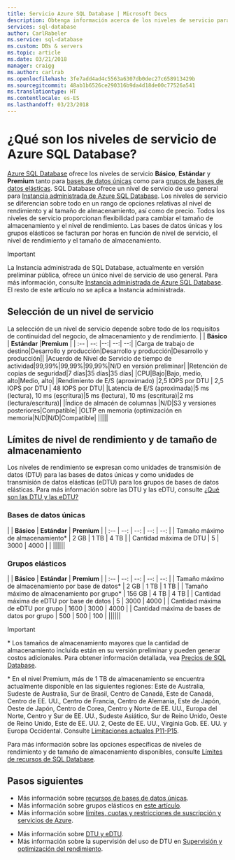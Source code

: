 ```yaml
---
title: Servicio Azure SQL Database | Microsoft Docs
description: Obtenga información acerca de los niveles de servicio para las bases de datos de grupo y únicas a fin de proporcionar niveles de rendimiento y tamaños de almacenamiento.
services: sql-database
author: CarlRabeler
ms.service: sql-database
ms.custom: DBs & servers
ms.topic: article
ms.date: 03/21/2018
manager: craigg
ms.author: carlrab
ms.openlocfilehash: 3fe7add4ad4c5563a6307db0dec27c658913429b
ms.sourcegitcommit: 48ab1b6526ce290316b9da4d18de00c77526a541
ms.translationtype: HT
ms.contentlocale: es-ES
ms.lasthandoff: 03/23/2018
---
```

# <a name="what-are-azure-sql-database-service-tiers"></a>¿Qué son los niveles de servicio de Azure SQL Database?

[Azure SQL Database](sql-database-technical-overview.md) ofrece los niveles de servicio **Básico**, **Estándar** y **Premium** tanto para [bases de datos únicas](sql-database-single-database-resources.md) como para [grupos de bases de datos elásticas](sql-database-elastic-pool.md). SQL Database ofrece un nivel de servicio de uso general para [Instancia administrada de Azure SQL Database](sql-database-managed-instance.md#managed-instance-service-tier). Los niveles de servicio se diferencian sobre todo en un rango de opciones relativas al nivel de rendimiento y al tamaño de almacenamiento, así como de precio.  Todos los niveles de servicio proporcionan flexibilidad para cambiar el tamaño de almacenamiento y el nivel de rendimiento.  Las bases de datos únicas y los grupos elásticos se facturan por horas en función de nivel de servicio, el nivel de rendimiento y el tamaño de almacenamiento.   

> [!IMPORTANT]
> La Instancia administrada de SQL Database, actualmente en versión preliminar pública, ofrece un único nivel de servicio de uso general. Para más información, consulte [Instancia administrada de Azure SQL Database](sql-database-managed-instance.md). El resto de este artículo no se aplica a Instancia administrada.

## <a name="choosing-a-service-tier"></a>Selección de un nivel de servicio

La selección de un nivel de servicio depende sobre todo de los requisitos de continuidad del negocio, de almacenamiento y de rendimiento.
| | **Básico** | **Estándar** |**Premium**  |
| :-- | --: |--:| --:| --:| 
|Carga de trabajo de destino|Desarrollo y producción|Desarrollo y producción|Desarrollo y producción||
|Acuerdo de Nivel de Servicio de tiempo de actividad|99,99%|99,99%|99,99%|N/D en versión preliminar|
|Retención de copias de seguridad|7 días|35 días|35 días|
|CPU|Bajo|Bajo, medio, alto|Medio, alto|
|Rendimiento de E/S (aproximado) |2,5 IOPS por DTU  | 2,5 IOPS por DTU | 48 IOPS por DTU|
|Latencia de E/S (aproximada)|5 ms (lectura), 10 ms (escritura)|5 ms (lectura), 10 ms (escritura)|2 ms (lectura/escritura)|
|Índice de almacén de columnas |N/D|S3 y versiones posteriores|Compatible|
|OLTP en memoria (optimización en memoria|N/D|N/D|Compatible|
|||||

## <a name="performance-level-and-storage-size-limits"></a>Límites de nivel de rendimiento y de tamaño de almacenamiento

Los niveles de rendimiento se expresan como unidades de transmisión de datos (DTU) para las bases de datos únicas y como unidades de transmisión de datos elásticas (eDTU) para los grupos de bases de datos elásticas. Para más información sobre las DTU y las eDTU, consulte [¿Qué son las DTU y las eDTU?](sql-database-what-is-a-dtu.md)

### <a name="single-databases"></a>Bases de datos únicas

|  | **Básico** | **Estándar** | **Premium** | 
| :-- | --: | --: | --: | --: |
| Tamaño máximo de almacenamiento* | 2 GB | 1 TB | 4 TB  | 
| Cantidad máxima de DTU | 5 | 3000 | 4000 | |
||||||

### <a name="elastic-pools"></a>Grupos elásticos

| | **Básico** | **Estándar** | **Premium** | 
| :-- | --: | --: | --: | --: |
| Tamaño máximo de almacenamiento por base de datos*  | 2 GB | 1 TB | 1 TB | 
| Tamaño máximo de almacenamiento por grupo* | 156 GB | 4 TB | 4 TB | 
| Cantidad máxima de eDTU por base de datos | 5 | 3000 | 4000 | 
| Cantidad máxima de eDTU por grupo | 1600 | 3000 | 4000 | 
| Cantidad máxima de bases de datos por grupo | 500  | 500 | 100 | 
||||||

> [!IMPORTANT]
> \* Los tamaños de almacenamiento mayores que la cantidad de almacenamiento incluida están en su versión preliminar y pueden generar costos adicionales. Para obtener información detallada, vea [Precios de SQL Database](https://azure.microsoft.com/pricing/details/sql-database/). 
>
> \* En el nivel Premium, más de 1 TB de almacenamiento se encuentra actualmente disponible en las siguientes regiones: Este de Australia, Sudeste de Australia, Sur de Brasil, Centro de Canadá, Este de Canadá, Centro de EE. UU., Centro de Francia, Centro de Alemania, Este de Japón, Oeste de Japón, Centro de Corea, Centro y Norte de EE. UU., Europa del Norte, Centro y Sur de EE. UU., Sudeste Asiático, Sur de Reino Unido, Oeste de Reino Unido, Este de EE. UU. 2, Oeste de EE. UU., Virginia Gob. EE. UU. y Europa Occidental. Consulte [Limitaciones actuales P11-P15](sql-database-resource-limits.md#single-database-limitations-of-p11-and-p15-when-the-maximum-size-greater-than-1-tb).  
> 

Para más información sobre las opciones específicas de niveles de rendimiento y de tamaño de almacenamiento disponibles, consulte [Límites de recursos de SQL Database](sql-database-resource-limits.md).


## <a name="next-steps"></a>Pasos siguientes

- Más información sobre [recursos de bases de datos únicas](sql-database-single-database-resources.md).
- Más información sobre grupos elásticos en [este artículo](sql-database-elastic-pool.md).
- Más información sobre [límites, cuotas y restricciones de suscripción y servicios de Azure](../azure-subscription-service-limits.md).
* Más información sobre [DTU y eDTU](sql-database-what-is-a-dtu.md).
* Más información sobre la supervisión del uso de DTU en [Supervisión y optimización del rendimiento](sql-database-troubleshoot-performance.md).

